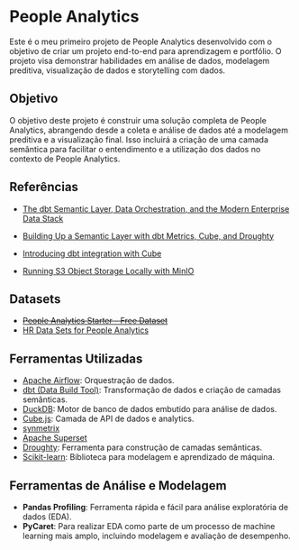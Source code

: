 # People Analytics

Este é o meu primeiro projeto de People Analytics desenvolvido com o objetivo de criar um projeto end-to-end para aprendizagem e portfólio. O projeto visa demonstrar habilidades em análise de dados, modelagem preditiva, visualização de dados e storytelling com dados.

## Objetivo

O objetivo deste projeto é construir uma solução completa de People Analytics, abrangendo desde a coleta e análise de dados até a modelagem preditiva e a visualização final. Isso incluirá a criação de uma camada semântica para facilitar o entendimento e a utilização dos dados no contexto de People Analytics.

## Referências

- [The dbt Semantic Layer, Data Orchestration, and the Modern Enterprise Data Stack](https://blog.rittmananalytics.com/the-dbt-semantic-layer-data-orchestration-and-the-modern-enterprise-data-stack-78d9d9ed5c18)
- [Building Up a Semantic Layer with dbt Metrics, Cube, and Droughty](https://odupuis.medium.com/building-up-a-semantic-layer-with-dbt-metrics-cube-and-droughty-2a61b01517a6)
- [Introducing dbt integration with Cube](https://cube.dev/blog/introducing-dbt-integration-with-cube)

- [Running S3 Object Storage Locally with MinIO](https://simonjcarr.medium.com/running-s3-object-storage-locally-with-minio-f50540ffc239)

## Datasets

- ~~[People Analytics Starter - Free Dataset](https://www.linkedin.com/pulse/people-analytics-starter-free-dataset-steven-shoemaker?utm_source=share&utm_medium=member_ios&utm_campaign=share_via)~~
- [HR Data Sets for People Analytics](https://www.aihr.com/blog/hr-data-sets-people-analytics/)

## Ferramentas Utilizadas

- [Apache Airflow](https://airflow.apache.org/): Orquestração de dados.
- [dbt (Data Build Tool)](https://www.getdbt.com/): Transformação de dados e criação de camadas semânticas.
- [DuckDB](https://duckdb.org/): Motor de banco de dados embutido para análise de dados.
- [Cube.js](https://cube.dev/): Camada de API de dados e analytics.
- [synmetrix](https://github.com/synmetrix/synmetrix)
- [Apache Superset](https://superset.apache.org/)
- [Droughty](https://pypi.org/project/droughty/): Ferramenta para construção de camadas semânticas.
- [Scikit-learn](https://scikit-learn.org/stable/): Biblioteca para modelagem e aprendizado de máquina.

## Ferramentas de Análise e Modelagem

- **Pandas Profiling**: Ferramenta rápida e fácil para análise exploratória de dados (EDA).
- **PyCaret**: Para realizar EDA como parte de um processo de machine learning mais amplo, incluindo modelagem e avaliação de desempenho.
